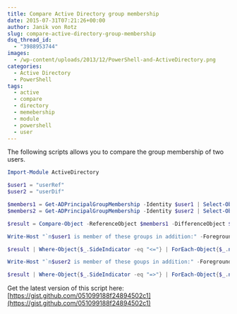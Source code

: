 ```yaml
---
title: Compare Active Directory group membership
date: 2015-07-31T07:21:26+00:00
author: Janik von Rotz
slug: compare-active-directory-group-membership
dsq_thread_id:
  - "3988953744"
images:
  - /wp-content/uploads/2013/12/PowerShell-and-ActiveDirectory.png
categories:
  - Active Directory
  - PowerShell
tags:
  - active
  - compare
  - directory
  - memebership
  - module
  - powershell
  - user
---
```

The following scripts allows you to compare the group membership of two users.
<!--more-->
```powershell
Import-Module ActiveDirectory

$user1 = "userRef"
$user2 = "userDif"

$members1 = Get-ADPrincipalGroupMembership -Identity $user1 | Select-Object name
$members2 = Get-ADPrincipalGroupMembership -Identity $user2 | Select-Object name

$result = Compare-Object -ReferenceObject $members1 -DifferenceObject $members2 -Property name

Write-Host "`n$user1 is member of these groups in addition:" -ForegroundColor Black -BackgroundColor Yellow

$result | Where-Object{$_.SideIndicator -eq "<="} | ForEach-Object{$_.name}

Write-Host "`n$user2 is member of these goups in addition:" -ForegroundColor Black -BackgroundColor Yellow

$result | Where-Object{$_.SideIndicator -eq "=>"} | ForEach-Object{$_.name}
```

Get the latest version of this script here: [https://gist.github.com/051099188f24894502c1](https://gist.github.com/051099188f24894502c1)